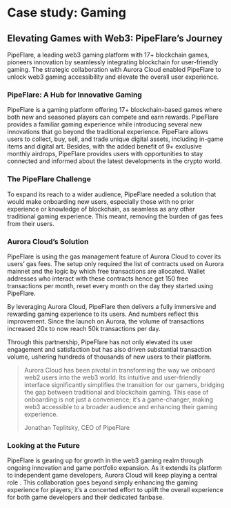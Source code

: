 # Case study: Gaming

## Elevating Games with Web3: PipeFlare’s Journey

PipeFlare, a leading web3 gaming platform with 17+ blockchain games, pioneers innovation by seamlessly integrating blockchain for user-friendly gaming. The strategic collaboration with Aurora Cloud enabled PipeFlare to unlock web3 gaming accessibility and elevate the overall user experience.

### PipeFlare: A Hub for Innovative Gaming <a href="#about" id="about"></a>

PipeFlare is a gaming platform offering 17+ blockchain-based games where both new and seasoned players can compete and earn rewards. PipeFlare provides a familiar gaming experience while introducing several new innovations that go beyond the traditional experience. PipeFlare allows users to collect, buy, sell, and trade unique digital assets, including in-game items and digital art. Besides, with the added benefit of 9+ exclusive monthly airdrops, PipeFlare provides users with opportunities to stay connected and informed about the latest developments in the crypto world.

### The PipeFlare Challenge <a href="#challenge" id="challenge"></a>

To expand its reach to a wider audience, PipeFlare needed a solution that would make onboarding new users, especially those with no prior experience or knowledge of blockchain, as seamless as any other traditional gaming experience. This meant, removing the burden of gas fees from their users.

### Aurora Cloud’s Solution <a href="#solution" id="solution"></a>

PipeFlare is using the gas management feature of Aurora Cloud to cover its users’ gas fees. The setup only required the list of contracts used on Aurora mainnet and the logic by which free transactions are allocated. Wallet addresses who interact with these contracts hence get 150 free transactions per month, reset every month on the day they started using PipeFlare.

By leveraging Aurora Cloud, PipeFlare then delivers a fully immersive and rewarding gaming experience to its users. And numbers reflect this improvement. Since the launch on Aurora, the volume of transactions increased 20x to now reach 50k transactions per day.

Through this partnership, PipeFlare has not only elevated its user engagement and satisfaction but has also driven substantial transaction volume, ushering hundreds of thousands of new users to their platform.

> Aurora Cloud has been pivotal in transforming the way we onboard web2 users into the web3 world. Its intuitive and user-friendly interface significantly simplifies the transition for our gamers, bridging the gap between traditional and blockchain gaming. This ease of onboarding is not just a convenience; it’s a game-changer, making web3 accessible to a broader audience and enhancing their gaming experience.
>
> Jonathan Teplitsky, CEO of PipeFlare

### Looking at the Future <a href="#future" id="future"></a>

PipeFlare is gearing up for growth in the web3 gaming realm through ongoing innovation and game portfolio expansion. As it extends its platform to independent game developers, Aurora Cloud will keep playing a central role . This collaboration goes beyond simply enhancing the gaming experience for players; it’s a concerted effort to uplift the overall experience for both game developers and their dedicated fanbase.
